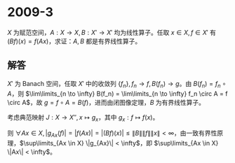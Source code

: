 # 2009-3

$X$ 为赋范空间，$A: X \to X, B: X' \to X'$ 均为线性算子。任取 $x \in X, f \in X'$ 有 $(Bf)(x) = f(Ax)$，求证：$A, B$ 都是有界线性算子。

## 解答

$X'$ 为 Banach 空间，任取 $X'$ 中的收敛列 $\{f_n\}, f_n \to f, B(f_n) \to g$。由 $B(f_n) = f_n \circ A$，则 $\lim\limits_{n \to \infty} B(f_n) = \lim\limits_{n \to \infty} f_n \circ A = f \circ A$，故 $g = f \circ A = B(f)$，进而由闭图像定理，$B$ 为有界线性算子。

考虑典范映射 $J: X \to X'', x \mapsto g_x$，其中 $g_x: f \mapsto f(x)$。

则 $\forall Ax \in X, |g_{Ax}(f)| = |f(Ax)| = |(Bf)(x)| \le \|B\| \|f\| \|x\| < \infty$，由一致有界性原理，$\sup\limits_{Ax \in X} \|g_{Ax}\| < \infty$，即 $\sup\limits_{Ax \in X} \|Ax\| < \infty$。
